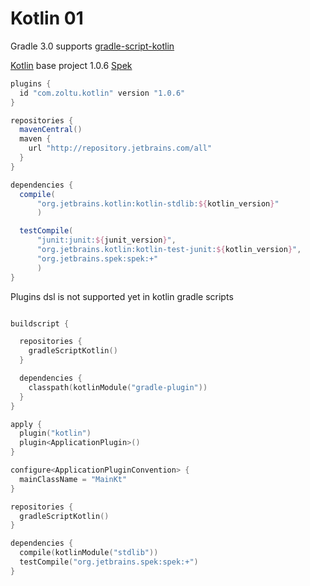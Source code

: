 # Kotlin 01

Gradle 3.0 supports [gradle-script-kotlin](https://github.com/gradle/gradle-script-kotlin)

[Kotlin](https://kotlinlang.org/) base project 1.0.6
[Spek](https://jetbrains.github.io/spek/)

~~~ groovy
plugins {
  id "com.zoltu.kotlin" version "1.0.6"
}

repositories {
  mavenCentral()
  maven {
    url "http://repository.jetbrains.com/all"
  }
}

dependencies {
  compile(
      "org.jetbrains.kotlin:kotlin-stdlib:${kotlin_version}"
      )

  testCompile(
      "junit:junit:${junit_version}",
      "org.jetbrains.kotlin:kotlin-test-junit:${kotlin_version}",
      "org.jetbrains.spek:spek:+"
      ) 
}
~~~

Plugins dsl is not supported yet in kotlin gradle scripts

~~~ kotlin

buildscript {

  repositories {
    gradleScriptKotlin()
  }

  dependencies {
    classpath(kotlinModule("gradle-plugin"))
  }
}

apply {
  plugin("kotlin")
  plugin<ApplicationPlugin>()
}

configure<ApplicationPluginConvention> {
  mainClassName = "MainKt"
}

repositories {
  gradleScriptKotlin()
}

dependencies {
  compile(kotlinModule("stdlib"))
  testCompile("org.jetbrains.spek:spek:+")
}

~~~
